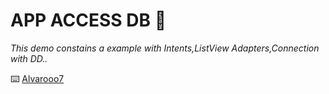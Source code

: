 # APP ACCESS DB 🚀

_This demo constains a example with Intents,ListView Adapters,Connection with DD.._


⌨️ [Alvarooo7](https://github.com/Alvarooo7) 
